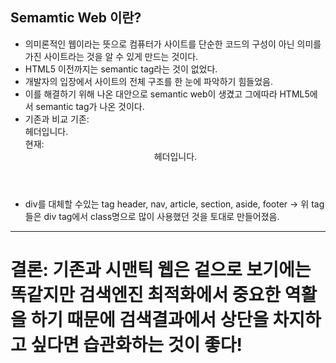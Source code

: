 ## Semamtic Web 이란?
- 의미론적인 웹이라는 뜻으로 컴퓨터가 사이트를 단순한 코드의 구성이 아닌 의미를 가진 사이트라는 것을 알 수 있게 만드는 것이다.
- HTML5 이전까지는 semantic tag라는 것이 없었다. 
- 개발자의 입장에서 사이트의 전체 구조를 한 눈에 파악하기 힘들었음.
- 이를 해결하기 위해 나온 대안으로 semantic web이 생겼고 그에따라 HTML5에서 semantic tag가 나온 것이다.
- 기존과 비교
기존: <div class="header">헤더입니다.</div>
현재: <header>헤더입니다.</header>
- div를 대체할 수있는 tag
header, nav, article, section, aside, footer
-> 위 tag들은 div tag에서 class명으로 많이 사용했던 것을 토대로 만들어졌음.
 <hr>
 
 # 결론: 기존과 시맨틱 웹은 겉으로 보기에는 똑같지만 검색엔진 최적화에서 중요한 역활을 하기 때문에 검색결과에서 상단을 차지하고 싶다면 습관화하는 것이 좋다!